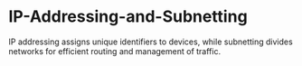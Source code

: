 # IP-Addressing-and-Subnetting
IP addressing assigns unique identifiers to devices, while subnetting divides networks for efficient routing and management of traffic.
